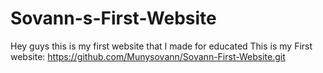 # Sovann-s-First-Website
Hey guys this is my first website that I made for educated 
This is my First website: 
https://github.com/Munysovann/Sovann-First-Website.git
